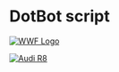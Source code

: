# DotBot script


[![WWF Logo](https://img.youtube.com/watch?v=V34DlQ4FXSg/0.png)](https://www.youtube.com/watch?v=V34DlQ4FXSg)

[![Audi R8](http://img.youtube.com/vi/KOxbO0EI4MA/0.jpg)](https://www.youtube.com/watch?v=KOxbO0EI4MA "Audi R8")
